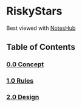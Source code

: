 # RiskyStars

Best viewed with [NotesHub](https://www.noteshub.app/notebooks/github/sharpninja%2FRiskyStars)

## Table of Contents

### [0.0 Concept](0.0_Concept)
### [1.0 Rules](1.0_Rules)
### [2.0 Design](0.0_Design)
